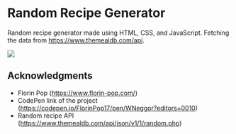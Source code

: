 # Random Recipe Generator

Random recipe generator made using HTML, CSS, and JavaScript. Fetching the data from https://www.themealdb.com/api.

![](https://i.imgur.com/9IBoIY8.gif)

## Acknowledgments

* Florin Pop (https://www.florin-pop.com/)
* CodePen link of the project (https://codepen.io/FlorinPop17/pen/WNeggor?editors=0010)
* Random recipe API (https://www.themealdb.com/api/json/v1/1/random.php)